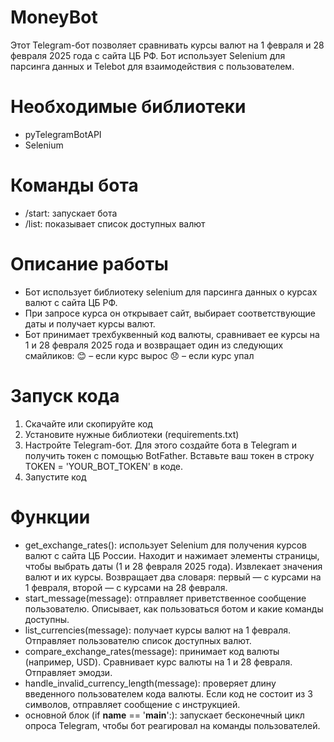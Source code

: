 # MoneyBot
Этот Telegram-бот позволяет сравнивать курсы валют на 1 февраля и 28 февраля 2025 года с сайта ЦБ РФ. Бот использует Selenium для парсинга данных и Telebot для взаимодействия с пользователем.
# Необходимые библиотеки
- pyTelegramBotAPI
- Selenium
# Команды бота
- /start: запускает бота
- /list:	показывает список доступных валют
# Описание работы
- Бот использует библиотеку selenium для парсинга данных о курсах валют с сайта ЦБ РФ.
- При запросе курса он открывает сайт, выбирает соответствующие даты и получает курсы валют.
- Бот принимает трехбуквенный код валюты, сравнивает ее курсы на 1 и 28 февраля 2025 года и возвращает один из следующих смайликов:
😊 – если курс вырос
😞 – если курс упал
# Запуск кода
1. Скачайте или скопируйте код
2. Установите нужные библиотеки (requirements.txt)
3. Настройте Telegram-бот. Для этого создайте бота в Telegram и получить токен с помощью BotFather. Вставьте ваш токен в строку TOKEN = 'YOUR_BOT_TOKEN' в коде.
4. Запустите код
# Функции
- get_exchange_rates(): использует Selenium для получения курсов валют с сайта ЦБ России. Находит и нажимает элементы страницы, чтобы выбрать даты (1 и 28 февраля 2025 года). Извлекает значения валют и их курсы. Возвращает два словаря: первый — с курсами на 1 февраля, второй — с курсами на 28 февраля.
- start_message(message): отправляет приветственное сообщение пользователю. Описывает, как пользоваться ботом и какие команды доступны.
- list_currencies(message): получает курсы валют на 1 февраля. Отправляет пользователю список доступных валют.
- compare_exchange_rates(message): принимает код валюты (например, USD). Сравнивает курс валюты на 1 и 28 февраля. Отправляет эмодзи.
- handle_invalid_currency_length(message): проверяет длину введенного пользователем кода валюты. Если код не состоит из 3 символов, отправляет сообщение с инструкцией.
- основной блок (if __name__ == '__main__':): запускает бесконечный цикл опроса Telegram, чтобы бот реагировал на команды пользователей.
